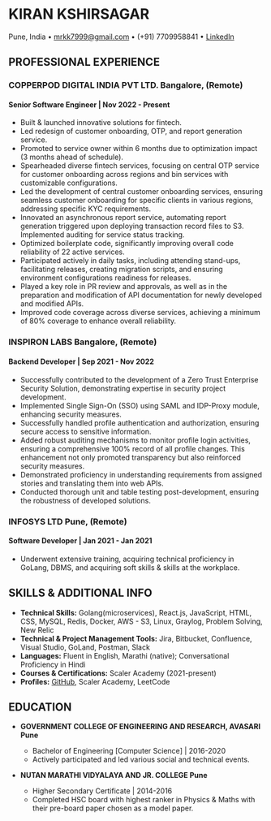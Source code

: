 # KIRAN KSHIRSAGAR

Pune, India • mrkk7999@gmail.com • (+91) 7709958841 • [LinkedIn](https://www.linkedin.com/in/mrkk7999)

## PROFESSIONAL EXPERIENCE

### COPPERPOD DIGITAL INDIA PVT LTD. Bangalore, (Remote)
#### Senior Software Engineer | Nov 2022 - Present
- Built & launched innovative solutions for fintech.
- Led redesign of customer onboarding, OTP, and report generation service.
- Promoted to service owner within 6 months due to optimization impact (3 months ahead of schedule).
- Spearheaded diverse fintech services, focusing on central OTP service for customer onboarding across regions and bin services with customizable configurations.
- Led the development of central customer onboarding services, ensuring seamless customer onboarding for specific clients in various regions, addressing specific KYC requirements.
- Innovated an asynchronous report service, automating report generation triggered upon deploying transaction record files to S3. Implemented auditing for service status tracking.
- Optimized boilerplate code, significantly improving overall code reliability of 22 active services.
- Participated actively in daily tasks, including attending stand-ups, facilitating releases, creating migration scripts, and ensuring environment configurations readiness for releases.
- Played a key role in PR review and approvals, as well as in the preparation and modification of API documentation for newly developed and modified APIs.
- Improved code coverage across diverse services, achieving a minimum of 80% coverage to enhance overall reliability.

### INSPIRON LABS Bangalore, (Remote)
#### Backend Developer | Sep 2021 - Nov 2022
- Successfully contributed to the development of a Zero Trust Enterprise Security Solution, demonstrating expertise in security project development.
- Implemented Single Sign-On (SSO) using SAML and IDP-Proxy module, enhancing security measures.
- Successfully handled profile authentication and authorization, ensuring secure access to sensitive information.
- Added robust auditing mechanisms to monitor profile login activities, ensuring a comprehensive 100% record of all profile changes. This enhancement not only promoted transparency but also reinforced security measures.
- Demonstrated proficiency in understanding requirements from assigned stories and translating them into web APIs.
- Conducted thorough unit and table testing post-development, ensuring the robustness of developed solutions.

### INFOSYS LTD Pune, (Remote)
#### Software Developer | Jan 2021 - Jan 2021
- Underwent extensive training, acquiring technical proficiency in GoLang, DBMS, and acquiring soft skills & skills at the workplace.

## SKILLS & ADDITIONAL INFO

- **Technical Skills:** Golang(microservices), React.js, JavaScript, HTML, CSS, MySQL, Redis, Docker, AWS - S3, Linux, Graylog, Problem Solving, New Relic
- **Technical & Project Management Tools:** Jira, Bitbucket, Confluence, Visual Studio, GoLand, Postman, Slack
- **Languages:** Fluent in English, Marathi (native); Conversational Proficiency in Hindi
- **Courses & Certifications:** Scaler Academy (2021-present)
- **Profiles:** [GitHub](https://github.com/mrkk7999), Scaler Academy, LeetCode

## EDUCATION

- **GOVERNMENT COLLEGE OF ENGINEERING AND RESEARCH, AVASARI Pune**
  - Bachelor of Engineering [Computer Science] | 2016-2020
  - Actively participated and led various social and technical events.

- **NUTAN MARATHI VIDYALAYA AND JR. COLLEGE Pune**
  - Higher Secondary Certificate | 2014-2016
  - Completed HSC board with highest ranker in Physics & Maths with their pre-board paper chosen as a model paper.
